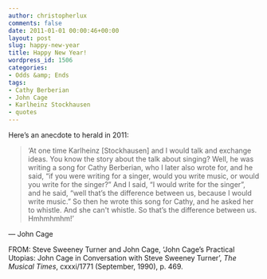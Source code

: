 ```yaml
---
author: christopherlux
comments: false
date: 2011-01-01 00:00:46+00:00
layout: post
slug: happy-new-year
title: Happy New Year!
wordpress_id: 1506
categories:
- Odds &amp; Ends
tags:
- Cathy Berberian
- John Cage
- Karlheinz Stockhausen
- quotes
---
```


Here’s an anecdote to herald in 2011:


> ‘At one time Karlheinz [Stockhausen] and I would talk and exchange ideas. You know the story about the talk about singing? Well, he was writing a song for Cathy Berberian, who I later also wrote for, and he said, “if you were writing for a singer, would you write music, or would you write for the singer?” And I said, “I would write for the singer”, and he said, “well that’s the difference between us, because I would write music.” So then he wrote this song for Cathy, and he asked her to whistle. And she can't whistle. So that’s the difference between us. Hmhmhmhm!’

— John Cage


FROM: Steve Sweeney Turner and John Cage, ‘John Cage’s Practical Utopias: John Cage in Conversation with Steve Sweeney Turner’, _The Musical Times_, cxxxi/1771 (September, 1990), p. 469.
